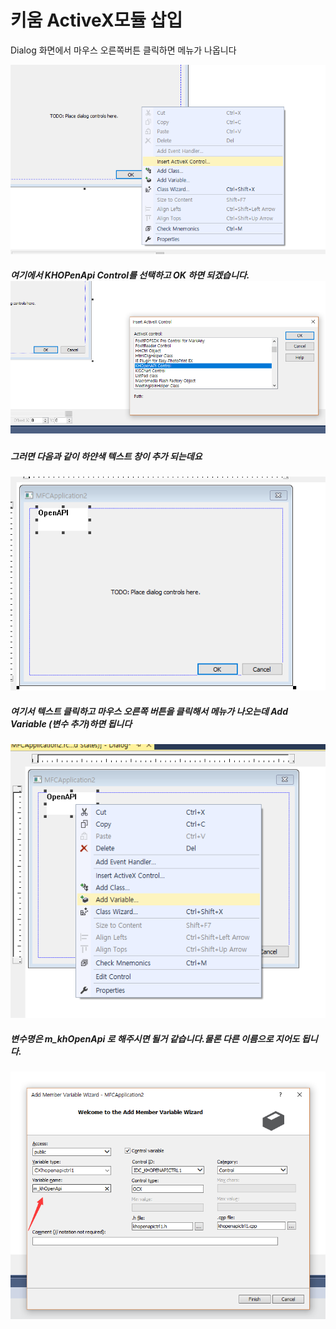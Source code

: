 # 키움 ActiveX모듈 삽입

Dialog 화면에서 마우스 오른쪽버튼 클릭하면 메뉴가 나옵니다

![](/assets/import22.png)

##### 여기에서 KHOPenApi Control를 선택하고 OK 하면 되겠습니다.![](/assets/import23.png)

##### 그러면 다음과 같이 하얀색 텍스트 창이 추가 되는데요

![](/assets/import24.png)

##### 여기서 텍스트 클릭하고 마우스 오른쪽 버튼을 클릭해서 메뉴가 나오는데 Add Variable \(변수 추가\)하면 됩니다

![](/assets/import25.png)

##### 변수명은 m\_khOpenApi 로 해주시면 될거 같습니다.물론 다른 이름으로 지어도 됩니다.

![](/assets/import27.png)

